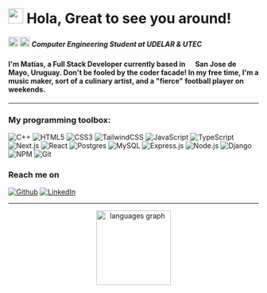 


<p>
<h1><img src="https://slackmojis.com/emojis/92813-pepe-thumbs-up/download" width="30"/> Hola, Great to see you around!</h1>
 <h5> <img src="https://i0.wp.com/parlamentodata.com/wp-content/uploads/2020/05/logo-udelar.png?fit=265%2C310&ssl=1" width="20"/> <img src="https://red.utec.edu.uy/wp-content/uploads/2018/11/09-Isotipo-1.png" width="20"/> Computer Engineering Student at UDELAR & UTEC</h5>
<h4> I'm Matías, a Full Stack Developer currently based in <img src="https://cdn-icons-png.flaticon.com/128/197/197599.png" width="13"/> <b>San Jose de Mayo, Uruguay</b>. Don't be fooled by the coder facade! In my free time, I'm a music maker, sort of a culinary artist, and a "fierce" football player on weekends. </h4>

---


</p>

<h3>My programming toolbox: </h3>

<p>
<img alt="C++" src="https://img.shields.io/badge/c++-%2300599C.svg?style=for-the-badge&logo=c%2B%2B&logoColor=white">
<img alt="HTML5" src="https://img.shields.io/badge/html5-%23E34F26.svg?style=for-the-badge&logo=html5&logoColor=white">
<img alt="CSS3" src="https://img.shields.io/badge/css3-%231572B6.svg?style=for-the-badge&logo=css3&logoColor=white">
<img alt="TailwindCSS" src="https://img.shields.io/badge/tailwindcss-%2338B2AC.svg?style=for-the-badge&logo=tailwind-css&logoColor=white">
<img alt="JavaScript" src="https://img.shields.io/badge/javascript-%23323330.svg?style=for-the-badge&logo=javascript&logoColor=%23F7DF1E">
<img alt="TypeScript" src="https://img.shields.io/badge/typescript-%23007ACC.svg?style=for-the-badge&logo=typescript&logoColor=white">
<img alt="Next.js" src="https://img.shields.io/badge/Next-black?style=for-the-badge&logo=next.js&logoColor=white">
<img alt="React" src="https://img.shields.io/badge/react-%2320232a.svg?style=for-the-badge&logo=react&logoColor=%2361DAFB">
<img alt="Postgres" src="https://img.shields.io/badge/postgres-%23316192.svg?style=for-the-badge&logo=postgresql&logoColor=white">
<img alt="MySQL" src="https://img.shields.io/badge/mysql-4479A1.svg?style=for-the-badge&logo=mysql&logoColor=white">
<img alt="Express.js" src="https://img.shields.io/badge/express.js-%23404d59.svg?style=for-the-badge&logo=express&logoColor=%2361DAFB">
<img alt="Node.js" src="https://img.shields.io/badge/node.js-6DA55F?style=for-the-badge&logo=node.js&logoColor=white">
<img alt="Django" src="https://img.shields.io/badge/django-%23092E20.svg?style=for-the-badge&logo=django&logoColor=white">
<img alt="NPM" src="https://img.shields.io/badge/NPM-%23CB3837.svg?style=for-the-badge&logo=npm&logoColor=white">
<img alt="Git" src="https://img.shields.io/badge/git-%23F05033.svg?style=for-the-badge&logo=git&logoColor=white">
</p>

<h3>Reach me on</h3>

<p><a href="https://github.com/matiasalfarodev" target="_blank"><img alt="Github" src="https://img.shields.io/badge/GitHub-%2312100E.svg?&style=for-the-badge&logo=Github&logoColor=white" /></a> <a href="https://www.linkedin.com/in/matiasalfarodev" target="_blank"><img alt="LinkedIn" src="https://img.shields.io/badge/linkedin-%230077B5.svg?&style=for-the-badge&logo=linkedin&logoColor=white" /></a> 
</p>

---
<div align="center">
  <img src="https://github-readme-stats.vercel.app/api/top-langs?username=maurodesouza&locale=en&hide_title=false&layout=compact&card_width=320&langs_count=5&theme=dracula&hide_border=false" height="150" alt="languages graph"  />
</div>
